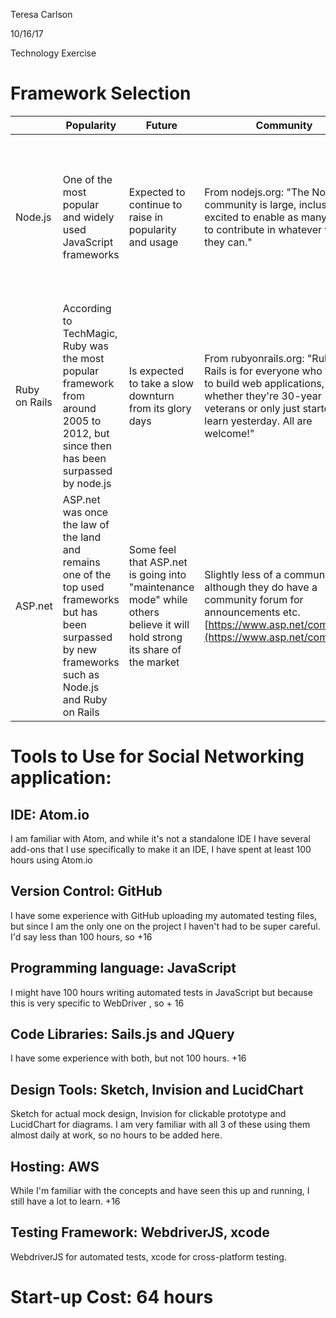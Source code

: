 Teresa Carlson

10/16/17

Technology Exercise

# Framework Selection

|   | Popularity | Future | Community | Expertise |
| --- | --- | --- | --- | --- |
| Node.js | One of the most popular and widely used JavaScript frameworks | Expected to continue to raise in popularity and usage | From nodejs.org: &quot;The Node.js community is large, inclusive, and excited to enable as many users to contribute in whatever way they can.&quot; | I am most familiar with node.js as I use it to write and deploy automated tests at my job using webdriver-js but would say I am **between beginner and competent** |
| Ruby on Rails | According to TechMagic, Ruby was the most popular framework from around 2005 to 2012, but since then has been surpassed by node.js | Is expected to take a slow downturn from its glory days | From rubyonrails.org: &quot;Ruby on Rails is for everyone who wants to build web applications, whether they&#39;re 30-year veterans or only just started to learn yesterday. All are welcome!&quot; | The legacy app at the startup that I work for was built using Ruby on Rails so I am familiar with the MVC concept and how it works, but would still be **beginner** |
| ASP.net | ASP.net was once the law of the land and remains one of the top used frameworks but has been surpassed by new frameworks such as Node.js and Ruby on Rails | Some feel that ASP.net is going into &quot;maintenance mode&quot; while others believe it will hold strong its share of the market | Slightly less of a community although they do have a community forum for announcements etc. [https://www.asp.net/community](https://www.asp.net/community) | I have created a few programs using visual studio but I am the least versed in the Microsoft side of programming, so very much **beginner** |



# Tools to Use for Social Networking application:

## IDE: Atom.io

I am familiar with Atom, and while it&#39;s not a standalone IDE I have several add-ons that I use specifically to make it an IDE, I have spent at least 100 hours using Atom.io

## Version Control: GitHub

I have some experience with GitHub uploading my automated testing files, but since I am the only one on the project I haven&#39;t had to be super careful. I&#39;d say less than 100 hours, so +16

## Programming language: JavaScript

I might have 100 hours writing automated tests in JavaScript but because this is very specific to WebDriver , so  + 16

## Code Libraries: Sails.js and JQuery

I have some experience with both, but not 100 hours. +16

## Design Tools: Sketch, Invision and LucidChart

Sketch for actual mock design, Invision for clickable prototype and LucidChart for diagrams. I am very familiar with all 3 of these using them almost daily at work, so no hours to be added here.

## Hosting: AWS

While I&#39;m familiar with the concepts and have seen this up and running, I still have a lot to learn. +16

## Testing Framework: WebdriverJS, xcode

WebdriverJS for automated tests, xcode for cross-platform testing.

# Start-up Cost: 64 hours
